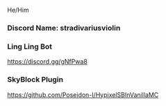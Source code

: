 He/Him

### Discord Name: stradivariusviolin

### Ling Ling Bot
https://discord.gg/gNfPwa8

### SkyBlock Plugin
https://github.com/Poseidon-I/HypixelSBInVanillaMC
